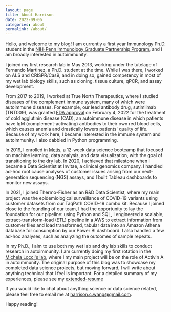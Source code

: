 ```yaml
---
layout: page
title: About Harrison
date: 2022-09-06
categories: about
permalink: /about/
---
```




Hello, and welcome to my blog! I am currently a first year Immunology Ph.D. student in the [NIH-Penn Immunology Graduate Partnership Program](https://www.med.upenn.edu/nih-igg-partnership/), and I am broadly interested in autoimmunity.

I joined my first research lab in May 2013, working under the tutelage of Fernando Martinez, a Ph.D. student at the time. While I was there, I worked on ALS and CRISPR/Cas9, and in doing so, gained competency in most of my wet lab biology skills, such as cloning, tissue culture, qPCR, and assay development.

From 2017 to 2019, I worked at True North Therapeutics, where I studied diseases of the complement immune system, many of which were autoimmune diseases. For example, our lead antibody drug, sutimlimab (TNT009), was granted [FDA approval](https://www.fda.gov/drugs/news-events-human-drugs/fda-approves-treatment-adults-rare-type-anemia) on February 4, 2022 for the treatment of cold agglutinin disease (CAD), an autoimmune disease in which patients have IgM (complement-activating) antibodies to their own red blood cells, which causes anemia and drastically lowers patients' quality of life. Because of my work here, I became interested in the immune system and autoimmunity. I also dabbled in Python programming.

In 2019, I enrolled in [Metis](https://www.thisismetis.com/), a 12-week data science bootcamp that focused on machine learning, data analysis, and data visualization, with the goal of transitioning to the dry lab. In 2020, I achieved that milestone when I became a Data Scientist at Invitae, a clinical genomics company. I handled ad-hoc root cause analyses of customer issues arising from our next-generation sequencing (NGS) assays, and I built Tableau dashboards to monitor new assays.

In 2021, I joined Thermo-Fisher as an R&D Data Scientist, where my main project was the epidemiological surveillance of COVID-19 variants using customer datasets from our TaqPath COVID-19 combo kit. Because I joined close to the founding of our team, I had the opportunity to lay the foundation for our pipeline: using Python and SQL, I engineered a scalable, extract-transform-load (ETL) pipeline in a AWS to extract information from customer files and load transformed, tabular data into an Amazon Athena database for consumption by our Power BI dashboard. I also handled a few ad-hoc analyses, such as analyzing the outcomes of sample repeats.

In my Ph.D., I aim to use both my wet lab and dry lab skills to conduct research in autoimmunity. I am currently doing my first rotation in the [Michela Locci's lab](https://www.loccilab.com/), where I my main project will be on the role of Activin A in autoimmunity. The original purpose of this blog was to showcase my completed data science projects, but moving forward, I will write about anything technical that I feel is important. For a detailed summary of my experiences, please see my [extended-resume](https://harrisonized.github.io/resume/harrison-wang-extended-resume.pdf)

If you would like to chat about anything science or data science related, please feel free to email me at [harrison.c.wang@gmail.com](mailto:harrison.c.wang@gmail.com).

Happy reading!

